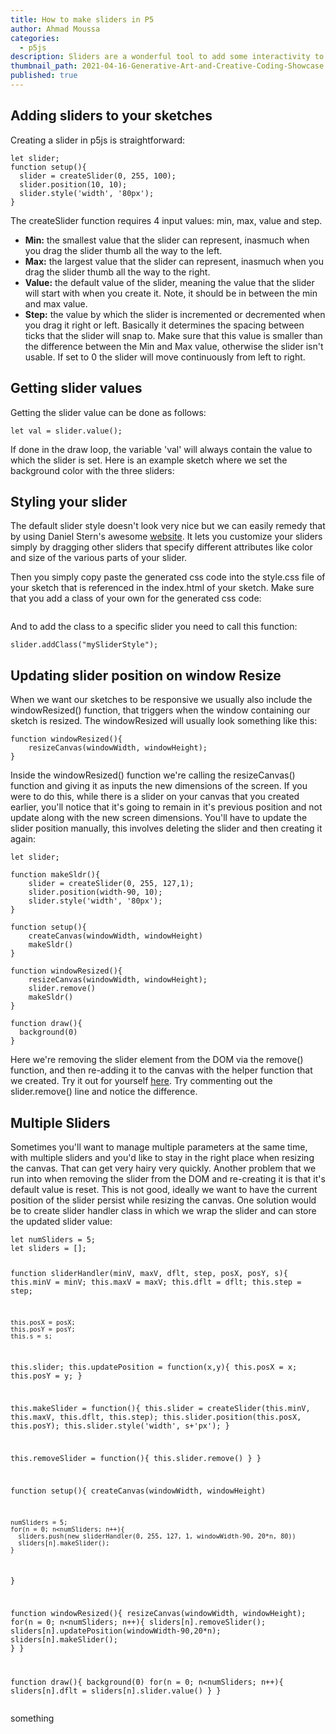 ```yaml
---
title: How to make sliders in P5
author: Ahmad Moussa
categories:
  - p5js
description: Sliders are a wonderful tool to add some interactivity to your sketches. Here's everything you need to know.
thumbnail_path: 2021-04-16-Generative-Art-and-Creative-Coding-Showcase.png
published: true
---
```


<h2>Adding sliders to your sketches</h2>
Creating a slider in p5js is straightforward:

<pre><code>let slider;
function setup(){
  slider = createSlider(0, 255, 100);
  slider.position(10, 10);
  slider.style('width', '80px');
}
</code></pre>

The createSlider function requires 4 input values: min, max, value and step.

<ul>
<li><strong>Min:</strong> the smallest value that the slider can represent, inasmuch when you drag the slider thumb all the way to the left.</li>
<li><strong>Max:</strong> the largest value that the slider can represent, inasmuch when you drag the slider thumb all the way to the right.</li>
<li><strong>Value:</strong> the default value of the slider, meaning the value that the slider will start with when you create it. Note, it should be in between the min and max value.</li>
<li><strong>Step:</strong> the value by which the slider is incremented or decremented when you drag it right or left. Basically it determines the spacing between ticks that the slider will snap to. Make sure that this value is smaller than the difference between the Min and Max value, otherwise the slider isn't usable. If set to 0 the slider will move continuously from left to right.</li>
</ul>

<h2>Getting slider values</h2>
Getting the slider value can be done as follows:

<pre><code>let val = slider.value();
</code></pre>

If done in the draw loop, the variable 'val' will always contain the value to which the slider is set. Here is an example sketch where we set the background color with the three sliders:

<script src="//toolness.github.io/p5.js-widget/p5-widget.js"></script>

<script type="text/p5" data-p5-version="1.2.0" data-autoplay>
function setup() {
  createCanvas(windowWidth, windowHeight)
  slider1 = createSlider(0, 255, 127,1);
  slider1.position(10, windowHeight/4);
  slider1.style('width', '80px');
	
  slider2 = createSlider(0, 255, 127,1);
  slider2.position(10, windowHeight/2);
  slider2.style('width', '80px');
	
  slider3 = createSlider(0, 255, 127,2);
  slider3.position(10, windowHeight/4*3);
  slider3.style('width', '80px');
}

function draw() {
  let val1 = slider1.value();
  let val2 = slider2.value();
  let val3 = slider3.value();
  background(val1,val2,val3);
}
</script>
<p></p>
<h2>Styling your slider</h2>
The default slider style doesn't look very nice but we can easily remedy that by using Daniel Stern's awesome <a href='http://danielstern.ca/range.css/?ref=css-tricks#/'>website</a>. It lets you customize your sliders simply by dragging other sliders that specify different attributes like color and size of the various parts of your slider.

Then you simply copy paste the generated css code into the style.css file of your sketch that is referenced in the index.html of your sketch. Make sure that you add a class of your own for the generated css code:
<p></p>
<span class="image fit"><img src="https://gorillasun.de/assets/images/2021-08-06-How-to-make-Sliders-in-P5/sliderStyle1.png" alt="" /></span>
<p></p>
And to add the class to a specific slider you need to call this function:
<pre><code>slider.addClass("mySliderStyle");
</code></pre>

<h2>Updating slider position on window Resize</h2>
When we want our sketches to be responsive we usually also include the windowResized() function, that triggers when the window containing our sketch is resized. The windowResized will usually look something like this:

<pre><code>function windowResized(){
	resizeCanvas(windowWidth, windowHeight);
}
</code></pre>

Inside the windowResized() function we're calling the resizeCanvas() function and giving it as inputs the new dimensions of the screen. If you were to do this, while there is a slider on your canvas that you created earlier, you'll notice that it's going to remain in it's previous position and not update along with the new screen dimensions. You'll have to update the slider position manually, this involves deleting the slider and then creating it again:
<pre><code>let slider;

function makeSldr(){
	slider = createSlider(0, 255, 127,1);
  	slider.position(width-90, 10);
  	slider.style('width', '80px');
}

function setup(){
	createCanvas(windowWidth, windowHeight)
	makeSldr()
}

function windowResized(){
	resizeCanvas(windowWidth, windowHeight);
	slider.remove()
	makeSldr()
}

function draw(){
  background(0)
}
</code></pre>
<p></p>
Here we're removing the slider element from the DOM via the remove() function, and then re-adding it to the canvas with the helper function that we created. Try it out for yourself <a href='https://editor.p5js.org/AhmadMoussa/sketches/vInrssviE'>here</a>. Try commenting out the slider.remove() line and notice the difference.

<h2>Multiple Sliders</h2>
Sometimes you'll want to manage multiple parameters at the same time, with multiple sliders and you'd like to stay in the right place when resizing the canvas. That can get very hairy very quickly. Another problem that we run into when removing the slider from the DOM and re-creating it is that it's default value is reset. This is not good, ideally we want to have the current position of the slider persist while resizing the canvas. One solution would be to create slider handler class in which we wrap the slider and can store the updated slider value:
<p></p>
<pre><code>let numSliders = 5;
let sliders = [];


function sliderHandler(minV, maxV, dflt, step, posX, posY, s){
    this.minV = minV;
    this.maxV = maxV;
    this.dflt = dflt;
    this.step = step;
  
    this.posX = posX;
    this.posY = posY;
    this.s = s;
  
  this.slider;
  this.updatePosition = function(x,y){
    this.posX = x;
    this.posY = y;
  }
  
  this.makeSlider = function(){
    this.slider = createSlider(this.minV, this.maxV, this.dflt, this.step);
    this.slider.position(this.posX, this.posY);
    this.slider.style('width', s+'px');
  }
  
  this.removeSlider = function(){
    this.slider.remove()
  }
}

function setup(){
	createCanvas(windowWidth, windowHeight)
	
    numSliders = 5;
    for(n = 0; n<numSliders; n++){
      sliders.push(new sliderHandler(0, 255, 127, 1, windowWidth-90, 20*n, 80))
      sliders[n].makeSlider();
    }
}

function windowResized(){
	resizeCanvas(windowWidth, windowHeight);
	for(n = 0; n<numSliders; n++){
      sliders[n].removeSlider();
      sliders[n].updatePosition(windowWidth-90,20*n);
      sliders[n].makeSlider();
    }
}

function draw(){
  background(0)
  for(n = 0; n<numSliders; n++){
    sliders[n].dflt = sliders[n].slider.value()
  }
}
</code></pre>

something
